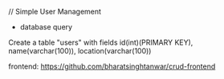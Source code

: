 // Simple User Management 



* database query 

Create a table "users" with fields id(int)(PRIMARY KEY), name(varchar(100)), location(varchar(100))

frontend: https://github.com/bharatsinghtanwar/crud-frontend
